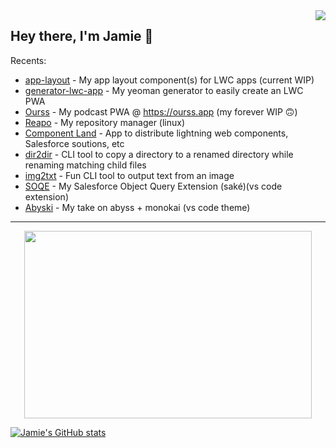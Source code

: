 
<img align="right"  src="https://github.githubassets.com/images/mona-whisper.gif" />

## Hey there, I'm Jamie 🐶


Recents:
  - [app-layout](https://github.com/jsmithdev/app-layout) - My app layout component(s) for LWC apps (current WIP)
  - [generator-lwc-app](https://github.com/jsmithdev/generator-lwc-app) - My yeoman generator to easily create an LWC PWA
  - [Ourss](https://github.com/jsmithdev/ourss) - My podcast PWA @ <https://ourss.app> (my forever WIP 🙃)
  - [Reapo](https://github.com/jsmithdev/reapo) - My repository manager (linux)
  - [Component Land](https://component.land) - App to distribute lightning web components, Salesforce soutions, etc
  - [dir2dir](https://www.npmjs.com/package/dir2dir) - CLI tool to copy a directory to a renamed directory while renaming matching child files
  - [img2txt](https://www.npmjs.com/package/imgtxt) - Fun CLI tool to output text from an image
  - [SOQE](https://marketplace.visualstudio.com/items?itemName=jamiesmiths.soqe) - My Salesforce Object Query Extension (saké)(vs code extension)
  - [Abyski](https://marketplace.visualstudio.com/items?itemName=jamiesmiths.abyski) - My take on abyss + monokai (vs code theme)
 
 ---

<p align="center">


<img width="460" height="300" src="https://github-readme-streak-stats.herokuapp.com/?user=jsmithdev&stroke=ffffff&background=1c1917&ring=0891b2&fire=0891b2&currStreakNum=ffffff&currStreakLabel=0891b2&sideNums=ffffff&sideLabels=ffffff&dates=ffffff&hide_border=true"/>

[![Jamie's GitHub stats](https://github-readme-stats-git-masterrstaa-rickstaa.vercel.app/api?username=jsmithdev)](https://github.com/jsmithdev/github-readme-stats)

</p>

<!-- ![genie beanie](https://i.imgur.com/myAHVLP.jpg) -->
